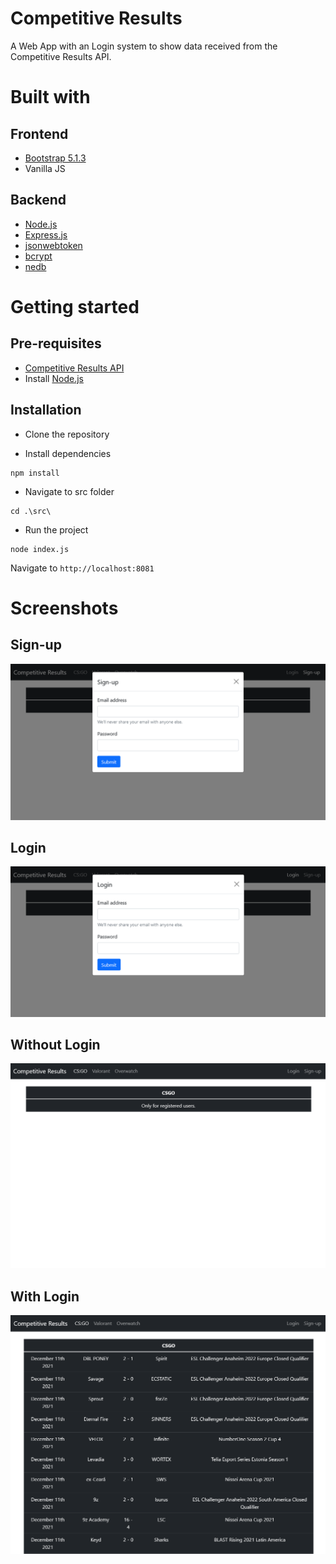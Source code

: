 # Competitive Results
A Web App with an Login system to show data received from the Competitive Results API.

# Built with

## Frontend
- [Bootstrap 5.1.3](https://getbootstrap.com/)
- Vanilla JS

## Backend
- [Node.js](https://nodejs.org/en/)
- [Express.js](https://expressjs.com/)
- [jsonwebtoken](https://www.npmjs.com/package/jsonwebtoken)
- [bcrypt](https://www.npmjs.com/package/bcrypt)
- [nedb](https://www.npmjs.com/package/nedb)

# Getting started

## Pre-requisites
- [Competitive Results API](https://github.com/KevynSM/competitive-results-api)
- Install [Node.js](https://nodejs.org/en/)


## Installation
- Clone the repository

- Install dependencies
```
npm install
```
- Navigate to src folder
```
cd .\src\
```
- Run the project
```
node index.js
```
  Navigate to `http://localhost:8081`


# Screenshots
## Sign-up
![](images/CompetitiveResults_4.png)

## Login
![](images/CompetitiveResults_3.png)

## Without Login

![](images/CompetitiveResults_1.png)

## With Login

![](images/CompetitiveResults_2.png)
